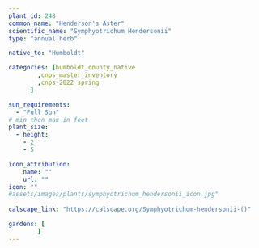 ```yaml
---
plant_id: 248 
common_name: "Henderson's Aster"
scientific_name: "Symphyotrichum Hendersonii"
type: "annual herb"

native_to: "Humboldt"

categories: [humboldt_county_native
        ,cnps_master_inventory
        ,cnps_2022_spring
      ]

sun_requirements:
  - "Full Sun"
# min then max in feet
plant_size:
  - height: 
    - 2 
    - 5

icon_attribution: 
    name: ""
    url: ""
icon: ""
#assets/images/plants/symphyotrichum_hendersonii_icon.jpg"
 
calscape_link: "https://calscape.org/Symphyotrichum-hendersonii-()"

gardens: [
        ]
---
```









